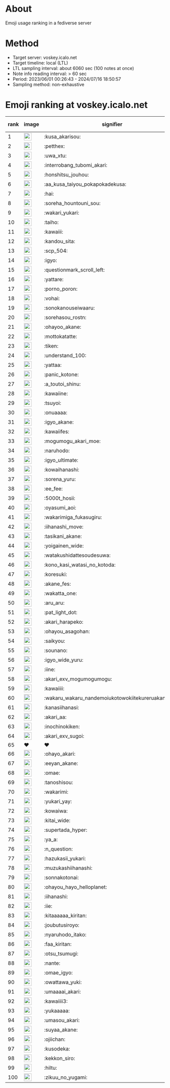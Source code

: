 # About
Emoji usage ranking in a fediverse server

# Method
- Target server: voskey.icalo.net
- Target timeline: local (LTL)
- LTL sampling interval: about 6060 sec (100 notes at once)
- Note info reading interval: > 60 sec
- Period: 2023/06/01 00:26:43 - 2024/07/16 18:50:57 
- Sampling method: non-exhaustive

# Emoji ranking at voskey.icalo.net

|rank|image|signifier|type|frequency score|
|----|----|----|----|----|
|1|<img height="24" src="https://voskey.icalo.net/emoji/kusa_akarisou.webp">|:kusa_akarisou:|custom|29022|
|2|<img height="24" src="https://voskey.icalo.net/emoji/petthex.webp">|:petthex:|custom|20680|
|3|<img height="24" src="https://voskey.icalo.net/emoji/uwa_xtu.webp">|:uwa_xtu:|custom|11760|
|4|<img height="24" src="https://voskey.icalo.net/emoji/interrobang_tubomi_akari.webp">|:interrobang_tubomi_akari:|custom|10985|
|5|<img height="24" src="https://voskey.icalo.net/emoji/honshitsu_jouhou.webp">|:honshitsu_jouhou:|custom|8901|
|6|<img height="24" src="https://voskey.icalo.net/emoji/aa_kusa_taiyou_pokapokadekusa.webp">|:aa_kusa_taiyou_pokapokadekusa:|custom|8296|
|7|<img height="24" src="https://voskey.icalo.net/emoji/hai.webp">|:hai:|custom|7781|
|8|<img height="24" src="https://voskey.icalo.net/emoji/soreha_hountouni_sou.webp">|:soreha_hountouni_sou:|custom|6967|
|9|<img height="24" src="https://voskey.icalo.net/emoji/wakari_yukari.webp">|:wakari_yukari:|custom|6739|
|10|<img height="24" src="https://voskey.icalo.net/emoji/taiho.webp">|:taiho:|custom|6609|
|11|<img height="24" src="https://voskey.icalo.net/emoji/kawaiii.webp">|:kawaiii:|custom|5938|
|12|<img height="24" src="https://voskey.icalo.net/emoji/kandou_sita.webp">|:kandou_sita:|custom|5930|
|13|<img height="24" src="https://voskey.icalo.net/emoji/scp_504.webp">|:scp_504:|custom|5651|
|14|<img height="24" src="https://voskey.icalo.net/emoji/igyo.webp">|:igyo:|custom|4448|
|15|<img height="24" src="https://voskey.icalo.net/emoji/questionmark_scroll_left.webp">|:questionmark_scroll_left:|custom|4381|
|16|<img height="24" src="https://voskey.icalo.net/emoji/yattare.webp">|:yattare:|custom|4351|
|17|<img height="24" src="https://voskey.icalo.net/emoji/porno_poron.webp">|:porno_poron:|custom|4298|
|18|<img height="24" src="https://voskey.icalo.net/emoji/vohai.webp">|:vohai:|custom|4065|
|19|<img height="24" src="https://voskey.icalo.net/emoji/sonokanouseiwaaru.webp">|:sonokanouseiwaaru:|custom|4056|
|20|<img height="24" src="https://voskey.icalo.net/emoji/sorehasou_rostn.webp">|:sorehasou_rostn:|custom|3899|
|21|<img height="24" src="https://voskey.icalo.net/emoji/ohayoo_akane.webp">|:ohayoo_akane:|custom|3779|
|22|<img height="24" src="https://voskey.icalo.net/emoji/mottokatatte.webp">|:mottokatatte:|custom|3689|
|23|<img height="24" src="https://voskey.icalo.net/emoji/tiken.webp">|:tiken:|custom|3571|
|24|<img height="24" src="https://voskey.icalo.net/emoji/understand_100.webp">|:understand_100:|custom|3504|
|25|<img height="24" src="https://voskey.icalo.net/emoji/yattaa.webp">|:yattaa:|custom|3490|
|26|<img height="24" src="https://voskey.icalo.net/emoji/panic_kotone.webp">|:panic_kotone:|custom|3271|
|27|<img height="24" src="https://voskey.icalo.net/emoji/a_toutoi_shinu.webp">|:a_toutoi_shinu:|custom|3204|
|28|<img height="24" src="https://voskey.icalo.net/emoji/kawaiine.webp">|:kawaiine:|custom|3177|
|29|<img height="24" src="https://voskey.icalo.net/emoji/tsuyoi.webp">|:tsuyoi:|custom|3166|
|30|<img height="24" src="https://voskey.icalo.net/emoji/onuaaaa.webp">|:onuaaaa:|custom|3020|
|31|<img height="24" src="https://voskey.icalo.net/emoji/igyo_akane.webp">|:igyo_akane:|custom|2972|
|32|<img height="24" src="https://voskey.icalo.net/emoji/kawaiifes.webp">|:kawaiifes:|custom|2823|
|33|<img height="24" src="https://voskey.icalo.net/emoji/mogumogu_akari_moe.webp">|:mogumogu_akari_moe:|custom|2761|
|34|<img height="24" src="https://voskey.icalo.net/emoji/naruhodo.webp">|:naruhodo:|custom|2746|
|35|<img height="24" src="https://voskey.icalo.net/emoji/igyo_ultimate.webp">|:igyo_ultimate:|custom|2724|
|36|<img height="24" src="https://voskey.icalo.net/emoji/kowaihanashi.webp">|:kowaihanashi:|custom|2675|
|37|<img height="24" src="https://voskey.icalo.net/emoji/sorena_yuru.webp">|:sorena_yuru:|custom|2498|
|38|<img height="24" src="https://voskey.icalo.net/emoji/ee_fee.webp">|:ee_fee:|custom|2498|
|39|<img height="24" src="https://voskey.icalo.net/emoji/5000t_hosii.webp">|:5000t_hosii:|custom|2422|
|40|<img height="24" src="https://voskey.icalo.net/emoji/oyasumi_aoi.webp">|:oyasumi_aoi:|custom|2422|
|41|<img height="24" src="https://voskey.icalo.net/emoji/wakarimiga_fukasugiru.webp">|:wakarimiga_fukasugiru:|custom|2402|
|42|<img height="24" src="https://voskey.icalo.net/emoji/iihanashi_move.webp">|:iihanashi_move:|custom|2354|
|43|<img height="24" src="https://voskey.icalo.net/emoji/tasikani_akane.webp">|:tasikani_akane:|custom|2158|
|44|<img height="24" src="https://voskey.icalo.net/emoji/yoigainen_wide.webp">|:yoigainen_wide:|custom|2122|
|45|<img height="24" src="https://voskey.icalo.net/emoji/watakushidattesoudesuwa.webp">|:watakushidattesoudesuwa:|custom|2092|
|46|<img height="24" src="https://voskey.icalo.net/emoji/kono_kasi_watasi_no_kotoda.webp">|:kono_kasi_watasi_no_kotoda:|custom|2090|
|47|<img height="24" src="https://voskey.icalo.net/emoji/koresuki.webp">|:koresuki:|custom|2080|
|48|<img height="24" src="https://voskey.icalo.net/emoji/akane_fes.webp">|:akane_fes:|custom|2071|
|49|<img height="24" src="https://voskey.icalo.net/emoji/wakatta_one.webp">|:wakatta_one:|custom|2069|
|50|<img height="24" src="https://voskey.icalo.net/emoji/aru_aru.webp">|:aru_aru:|custom|2043|
|51|<img height="24" src="https://voskey.icalo.net/emoji/pat_light_dot.webp">|:pat_light_dot:|custom|2014|
|52|<img height="24" src="https://voskey.icalo.net/emoji/akari_harapeko.webp">|:akari_harapeko:|custom|1950|
|53|<img height="24" src="https://voskey.icalo.net/emoji/ohayou_asagohan.webp">|:ohayou_asagohan:|custom|1934|
|54|<img height="24" src="https://voskey.icalo.net/emoji/saikyou.webp">|:saikyou:|custom|1929|
|55|<img height="24" src="https://voskey.icalo.net/emoji/sounano.webp">|:sounano:|custom|1891|
|56|<img height="24" src="https://voskey.icalo.net/emoji/igyo_wide_yuru.webp">|:igyo_wide_yuru:|custom|1806|
|57|<img height="24" src="https://voskey.icalo.net/emoji/iine.webp">|:iine:|custom|1796|
|58|<img height="24" src="https://voskey.icalo.net/emoji/akari_exv_mogumogumogu.webp">|:akari_exv_mogumogumogu:|custom|1793|
|59|<img height="24" src="https://voskey.icalo.net/emoji/kawaiiii.webp">|:kawaiiii:|custom|1755|
|60|<img height="24" src="https://voskey.icalo.net/emoji/wakaru_wakaru_nandemoiukotowokiitekureruakanetyan.webp">|:wakaru_wakaru_nandemoiukotowokiitekureruakanetyan:|custom|1690|
|61|<img height="24" src="https://voskey.icalo.net/emoji/kanasiihanasi.webp">|:kanasiihanasi:|custom|1627|
|62|<img height="24" src="https://voskey.icalo.net/emoji/akari_aa.webp">|:akari_aa:|custom|1619|
|63|<img height="24" src="https://voskey.icalo.net/emoji/inochinokiken.webp">|:inochinokiken:|custom|1604|
|64|<img height="24" src="https://voskey.icalo.net/emoji/akari_exv_sugoi.webp">|:akari_exv_sugoi:|custom|1604|
|65|❤|❤|unicode|1598|
|66|<img height="24" src="https://voskey.icalo.net/emoji/ohayo_akari.webp">|:ohayo_akari:|custom|1597|
|67|<img height="24" src="https://voskey.icalo.net/emoji/eeyan_akane.webp">|:eeyan_akane:|custom|1596|
|68|<img height="24" src="https://voskey.icalo.net/emoji/omae.webp">|:omae:|custom|1594|
|69|<img height="24" src="https://voskey.icalo.net/emoji/tanoshisou.webp">|:tanoshisou:|custom|1570|
|70|<img height="24" src="https://voskey.icalo.net/emoji/wakarimi.webp">|:wakarimi:|custom|1554|
|71|<img height="24" src="https://voskey.icalo.net/emoji/yukari_yay.webp">|:yukari_yay:|custom|1521|
|72|<img height="24" src="https://voskey.icalo.net/emoji/kowaiwa.webp">|:kowaiwa:|custom|1487|
|73|<img height="24" src="https://voskey.icalo.net/emoji/kitai_wide.webp">|:kitai_wide:|custom|1474|
|74|<img height="24" src="https://voskey.icalo.net/emoji/supertada_hyper.webp">|:supertada_hyper:|custom|1468|
|75|<img height="24" src="https://voskey.icalo.net/emoji/ya_a.webp">|:ya_a:|custom|1457|
|76|<img height="24" src="https://voskey.icalo.net/emoji/n_question.webp">|:n_question:|custom|1418|
|77|<img height="24" src="https://voskey.icalo.net/emoji/hazukasii_yukari.webp">|:hazukasii_yukari:|custom|1401|
|78|<img height="24" src="https://voskey.icalo.net/emoji/muzukashiihanashi.webp">|:muzukashiihanashi:|custom|1327|
|79|<img height="24" src="https://voskey.icalo.net/emoji/sonnakotonai.webp">|:sonnakotonai:|custom|1327|
|80|<img height="24" src="https://voskey.icalo.net/emoji/ohayou_hayo_helloplanet.webp">|:ohayou_hayo_helloplanet:|custom|1316|
|81|<img height="24" src="https://voskey.icalo.net/emoji/iihanashi.webp">|:iihanashi:|custom|1309|
|82|<img height="24" src="https://voskey.icalo.net/emoji/iie.webp">|:iie:|custom|1283|
|83|<img height="24" src="https://voskey.icalo.net/emoji/kitaaaaaa_kiritan.webp">|:kitaaaaaa_kiritan:|custom|1278|
|84|<img height="24" src="https://voskey.icalo.net/emoji/joubutusiroyo.webp">|:joubutusiroyo:|custom|1264|
|85|<img height="24" src="https://voskey.icalo.net/emoji/nyaruhodo_itako.webp">|:nyaruhodo_itako:|custom|1258|
|86|<img height="24" src="https://voskey.icalo.net/emoji/faa_kiritan.webp">|:faa_kiritan:|custom|1245|
|87|<img height="24" src="https://voskey.icalo.net/emoji/otsu_tsumugi.webp">|:otsu_tsumugi:|custom|1237|
|88|<img height="24" src="https://voskey.icalo.net/emoji/nante.webp">|:nante:|custom|1237|
|89|<img height="24" src="https://voskey.icalo.net/emoji/omae_igyo.webp">|:omae_igyo:|custom|1217|
|90|<img height="24" src="https://voskey.icalo.net/emoji/owattawa_yuki.webp">|:owattawa_yuki:|custom|1207|
|91|<img height="24" src="https://voskey.icalo.net/emoji/umaaaai_akari.webp">|:umaaaai_akari:|custom|1170|
|92|<img height="24" src="https://voskey.icalo.net/emoji/kawaiiii3.webp">|:kawaiiii3:|custom|1164|
|93|<img height="24" src="https://voskey.icalo.net/emoji/yukaaaaa.webp">|:yukaaaaa:|custom|1157|
|94|<img height="24" src="https://voskey.icalo.net/emoji/umasou_akari.webp">|:umasou_akari:|custom|1155|
|95|<img height="24" src="https://voskey.icalo.net/emoji/suyaa_akane.webp">|:suyaa_akane:|custom|1153|
|96|<img height="24" src="https://voskey.icalo.net/emoji/ojiichan.webp">|:ojiichan:|custom|1149|
|97|<img height="24" src="https://voskey.icalo.net/emoji/kusodeka.webp">|:kusodeka:|custom|1144|
|98|<img height="24" src="https://voskey.icalo.net/emoji/kekkon_siro.webp">|:kekkon_siro:|custom|1126|
|99|<img height="24" src="https://voskey.icalo.net/emoji/hiltu.webp">|:hiltu:|custom|1118|
|100|<img height="24" src="https://voskey.icalo.net/emoji/zikuu_no_yugami.webp">|:zikuu_no_yugami:|custom|1118|
